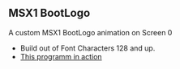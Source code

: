 ## MSX1 BootLogo  

A custom MSX1 BootLogo animation on Screen 0
- Build out of Font Characters 128 and up.
- [This programm in action](https://youtu.be/z_i2szfeWOc)
